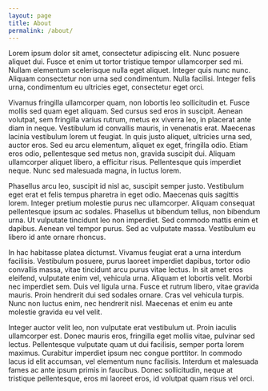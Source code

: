 ```yaml
---
layout: page
title: About
permalink: /about/
---
```


Lorem ipsum dolor sit amet, consectetur adipiscing elit. Nunc posuere aliquet dui. Fusce et enim ut tortor tristique tempor ullamcorper sed mi. Nullam elementum scelerisque nulla eget aliquet. Integer quis nunc nunc. Aliquam consectetur non urna sed condimentum. Nulla facilisi. Integer felis urna, condimentum eu ultricies eget, consectetur eget orci.

Vivamus fringilla ullamcorper quam, non lobortis leo sollicitudin et. Fusce mollis sed quam eget aliquam. Sed cursus sed eros in suscipit. Aenean volutpat, sem fringilla varius rutrum, metus ex viverra leo, in placerat ante diam in neque. Vestibulum id convallis mauris, in venenatis erat. Maecenas lacinia vestibulum lorem ut feugiat. In quis justo aliquet, ultricies urna sed, auctor eros. Sed eu arcu elementum, aliquet ex eget, fringilla odio. Etiam eros odio, pellentesque sed metus non, gravida suscipit dui. Aliquam ullamcorper aliquet libero, a efficitur risus. Pellentesque quis imperdiet neque. Nunc sed malesuada magna, in luctus lorem.

Phasellus arcu leo, suscipit id nisl ac, suscipit semper justo. Vestibulum eget erat et felis tempus pharetra in eget odio. Maecenas quis sagittis lorem. Integer pretium molestie purus nec ullamcorper. Aliquam consequat pellentesque ipsum ac sodales. Phasellus ut bibendum tellus, non bibendum urna. Ut vulputate tincidunt leo non imperdiet. Sed commodo mattis enim et dapibus. Aenean vel tempor purus. Sed ac vulputate massa. Vestibulum eu libero id ante ornare rhoncus.

In hac habitasse platea dictumst. Vivamus feugiat erat a urna interdum facilisis. Vestibulum posuere, purus laoreet imperdiet dapibus, tortor odio convallis massa, vitae tincidunt arcu purus vitae lectus. In sit amet eros eleifend, vulputate enim vel, vehicula urna. Aliquam et lobortis velit. Morbi nec imperdiet sem. Duis vel ligula urna. Fusce et rutrum libero, vitae gravida mauris. Proin hendrerit dui sed sodales ornare. Cras vel vehicula turpis. Nunc non luctus enim, nec hendrerit nisl. Maecenas et enim eu ante molestie gravida eu vel velit.

Integer auctor velit leo, non vulputate erat vestibulum ut. Proin iaculis ullamcorper est. Donec mauris eros, fringilla eget mollis vitae, pulvinar sed lectus. Pellentesque vulputate quam ut dui facilisis, semper porta lorem maximus. Curabitur imperdiet ipsum nec congue porttitor. In commodo lacus id elit accumsan, vel elementum nunc facilisis. Interdum et malesuada fames ac ante ipsum primis in faucibus. Donec sollicitudin, neque at tristique pellentesque, eros mi laoreet eros, id volutpat quam risus vel orci.